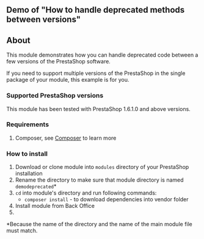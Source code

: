 ## Demo of "How to handle deprecated methods between versions"

## About

This module demonstrates how you can handle deprecated code between a few versions of the PrestaShop software.

If you need to support multiple versions of the PrestaShop in the single package of your module, this example is for you.

 ### Supported PrestaShop versions

 This module has been tested with PrestaShop 1.6.1.0 and above versions.

 ### Requirements

  1. Composer, see [Composer](https://getcomposer.org/) to learn more

 ### How to install

  1. Download or clone module into `modules` directory of your PrestaShop installation
  2. Rename the directory to make sure that module directory is named `demodeprecated`*
  3. `cd` into module's directory and run following commands:
      - `composer install` - to download dependencies into vendor folder
  4. Install module from Back Office
  5. 

 *Because the name of the directory and the name of the main module file must match.
